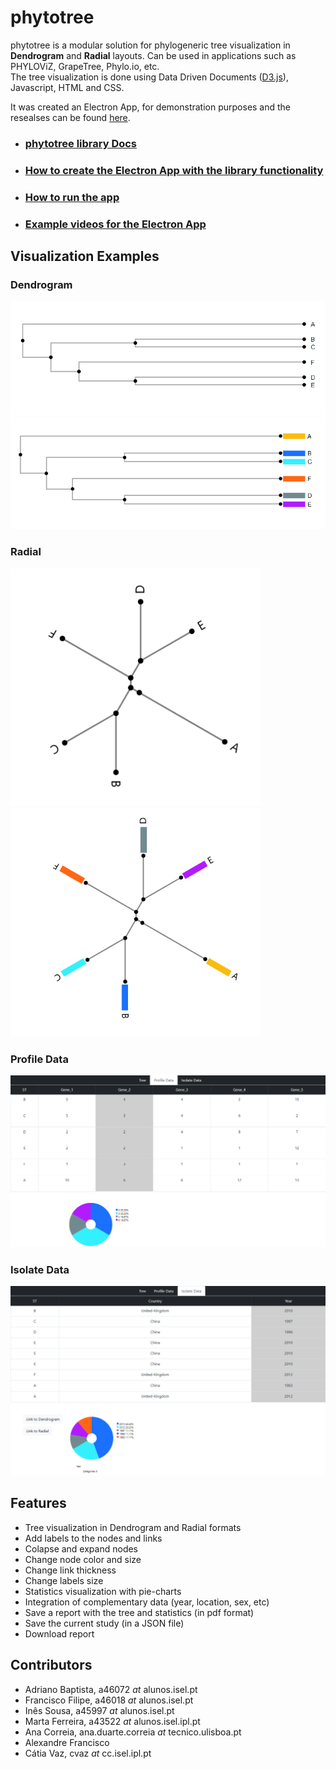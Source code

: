 # phytotree
phytotree is a modular solution for phylogeneric tree visualization
in **Dendrogram** and **Radial** layouts. Can be used in applications such as PHYLOViZ, GrapeTree, Phylo.io, etc.   
The tree visualization is done using Data Driven Documents ([D3.js](https://d3js.org/)), Javascript, HTML and CSS.

It was created an Electron App, for demonstration purposes and the resealses can be found [here](https://github.com/DIVA-IPL-Project/phytotree/releases/tag/1.1.1).

+ ### [phytotree library Docs](https://github.com/DIVA-IPL-Project/phytotree/blob/main/documentation/Info.md)
+ ### [How to create the Electron App with the library functionality](https://github.com/DIVA-IPL-Project/phytotree/blob/main/documentation/CreateElectronApp.md)
+ ### [How to run the app](https://github.com/DIVA-IPL-Project/phytotree/blob/main/documentation/RunElectronApp.md)
+ ### [Example videos for the Electron App](https://www.youtube.com/playlist?list=PLpJSLY0KODw329otPCvENcM4GEoEscxFX)

## Visualization Examples
### Dendrogram  

<img src="https://github.com/DIVA-IPL-Project/phytotree/blob/main/documentation/images/dendrogram.png">
<img src="https://github.com/DIVA-IPL-Project/phytotree/blob/main/documentation/images/dendrogram_isolates.png">

### Radial  
<p float="left">
 <img src="https://github.com/DIVA-IPL-Project/phytotree/blob/main/documentation/images/radial.png" width="400">
<img src="https://github.com/DIVA-IPL-Project/phytotree/blob/main/documentation/images/radial_isolates.png" width="400">
</p>

### Profile Data

<img src="https://github.com/DIVA-IPL-Project/phytotree/blob/main/documentation/images/profile_data_with_filter.png">

### Isolate Data

<img src="https://github.com/DIVA-IPL-Project/phytotree/blob/main/documentation/images/isolate_data_with_filter.png">

## Features
+ Tree visualization in Dendrogram and Radial formats
+ Add labels to the nodes and links
+ Colapse and expand nodes
+ Change node color and size
+ Change link thickness
+ Change labels size
+ Statistics visualization with pie-charts
+ Integration of complementary data (year, location, sex, etc)
+ Save a report with the tree and statistics (in pdf format)
+ Save the current study (in a JSON file)
+ Download report

## Contributors
+ Adriano Baptista, a46072 _at_ alunos.isel.pt
+ Francisco Filipe, a46018 _at_ alunos.isel.pt
+ Inês Sousa, a45997 _at_ alunos.isel.pt
+ Marta Ferreira, a43522 _at_ alunos.isel.ipl.pt
+ Ana Correia, ana.duarte.correia _at_ tecnico.ulisboa.pt
+ Alexandre Francisco
+ Cátia Vaz, cvaz _at_ cc.isel.ipl.pt
